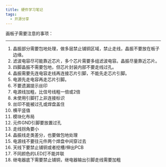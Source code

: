 ```yaml
---
title: 硬件学习笔记
tags:
  - 开源分享
---
```

画板子需要注意的事项：

---

1. 晶振部分需要包地处理，做多层禁止铺铜区域，禁止走线，晶振不要放在板子边缘。
2. 滤波电容尽可能靠近芯片，多个芯片需要多组滤波电容。晶振尽量靠近芯片。
3. 四脚晶振不需要包地，但芯片封装内部不要走线过孔。
4. 晶振需要先连电容走线再连接芯片引脚，不能先走芯片引脚。
5. 电源先走电容再走芯片引脚。
6. 不要遗漏提示丝印
7. 电源线加粗，比信号线粗一倍或2倍
8. 未使用引脚打上非连接标识
9. 丝印不能被过孔或焊盘盖住
10. 横平竖值
11. 模块化布局
12. 元件GND引脚要放置过孔
13. 走线拐角要小
14. 晶振线走类差分，也要做包地处理
15. 电源线不要往元件两个焊盘中间穿过去
16. 天线下要禁止铺铜或者挖槽/伸出PCB
17. 不同颜色的LED灯不能并联
18. 继电器底下需要禁止铺铜，继电器输出引脚走线需要加粗